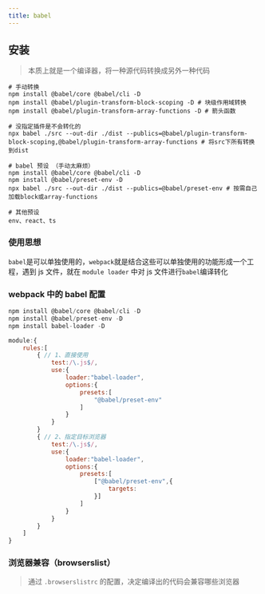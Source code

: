 ```yaml
---
title: babel
---
```


## 安装

> 本质上就是一个编译器，将一种源代码转换成另外一种代码

```shell
# 手动转换
npm install @babel/core @babel/cli -D
npm install @babel/plugin-transform-block-scoping -D # 块级作用域转换
npm install @babel/plugin-transform-array-functions -D # 箭头函数

# 没指定插件是不会转化的 
npx babel ./src --out-dir ./dist --publics=@babel/plugin-transform-block-scoping,@babel/plugin-transform-array-functions # 将src下所有转换到dist
```

```shell
# babel 预设 （手动太麻烦）
npm install @babel/core @babel/cli -D
npm install @babel/preset-env -D
npx babel ./src --out-dir ./dist --publics=@babel/preset-env # 按需自己加载block或array-functions

# 其他预设
env、react、ts
```

### 使用思想

​        `babel`是可以单独使用的，`webpack`就是结合这些可以单独使用的功能形成一个工程，遇到 js 文件，就在 `module loader` 中对 js 文件进行`babel`编译转化

### webpack 中的 babel 配置

```javascript
npm install @babel/core @babel/cli -D
npm install @babel/preset-env -D
npm install babel-loader -D

module:{
    rules:[
        { // 1、直接使用
            test:/\.js$/,
            use:{
            	loader:"babel-loader",
                options:{
                    presets:[
                        "@babel/preset-env"
                    ]
                }
        	}
        }
        { // 2、指定目标浏览器
            test:/\.js$/,
            use:{
            	loader:"babel-loader",
                options:{
                    presets:[
                        ["@babel/preset-env",{
        					targets:
        				}]
                    ]
                }
        	}
        }
    ]
}
```

### 浏览器兼容（browserslist）

> 通过 `.browserslistrc` 的配置，决定编译出的代码会兼容哪些浏览器

